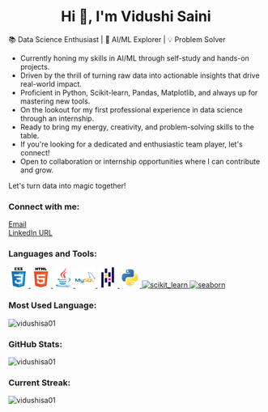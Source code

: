 <!DOCTYPE html>
<html lang="en">
<head>
  <meta charset="UTF-8">
  <meta name="viewport" content="width=device-width, initial-scale=1.0">

</head>
<body>
  <h1 align="center">Hi 👋, I'm Vidushi Saini</h1>

  <p>📚 Data Science Enthusiast | 🤖 AI/ML Explorer | 💡 Problem Solver</p>
  <ul>
    <li>Currently honing my skills in AI/ML through self-study and hands-on projects.</li>
    <li>Driven by the thrill of turning raw data into actionable insights that drive real-world impact.</li>
    <li>Proficient in Python, Scikit-learn, Pandas, Matplotlib, and always up for mastering new tools.</li>
    <li>On the lookout for my first professional experience in data science through an internship.</li>
    <li>Ready to bring my energy, creativity, and problem-solving skills to the table.</li>
    <li>If you're looking for a dedicated and enthusiastic team player, let's connect!</li>
    <li>Open to collaboration or internship opportunities where I can contribute and grow.</li>
  </ul>
  <p>Let's turn data into magic together!</p>

  <h3 align="left">Connect with me:</h3>
  <p align="left">
    <a href="mailto:vidushisaini78@gmail.com">Email</a><br>
    <a href="https://www.linkedin.com/in/vidushi-saini-b0846b24b">LinkedIn URL</a>
  </p>

  <h3 align="left">Languages and Tools:</h3>
  <p align="left"> 
    <a href="https://www.w3schools.com/css/" target="_blank" rel="noreferrer"> 
      <img src="https://raw.githubusercontent.com/devicons/devicon/master/icons/css3/css3-original-wordmark.svg" alt="css3" width="40" height="40"/> 
    </a> 
    <a href="https://www.w3.org/html/" target="_blank" rel="noreferrer"> 
      <img src="https://raw.githubusercontent.com/devicons/devicon/master/icons/html5/html5-original-wordmark.svg" alt="html5" width="40" height="40"/> 
    </a> 
    <a href="https://www.java.com" target="_blank" rel="noreferrer"> 
      <img src="https://raw.githubusercontent.com/devicons/devicon/master/icons/java/java-original.svg" alt="java" width="40" height="40"/> 
    </a> 
    <a href="https://www.mysql.com/" target="_blank" rel="noreferrer"> 
      <img src="https://raw.githubusercontent.com/devicons/devicon/master/icons/mysql/mysql-original-wordmark.svg" alt="mysql" width="40" height="40"/> 
    </a> 
    <a href="https://pandas.pydata.org/" target="_blank" rel="noreferrer"> 
      <img src="https://raw.githubusercontent.com/devicons/devicon/2ae2a900d2f041da66e950e4d48052658d850630/icons/pandas/pandas-original.svg" alt="pandas" width="40" height="40"/> 
    </a> 
    <a href="https://www.python.org" target="_blank" rel="noreferrer"> 
      <img src="https://raw.githubusercontent.com/devicons/devicon/master/icons/python/python-original.svg" alt="python" width="40" height="40"/> 
    </a> 
    <a href="https://scikit-learn.org/" target="_blank" rel="noreferrer"> 
      <img src="https://upload.wikimedia.org/wikipedia/commons/0/05/Scikit_learn_logo_small.svg" alt="scikit_learn" width="40" height="40"/> 
    </a> 
    <a href="https://seaborn.pydata.org/" target="_blank" rel="noreferrer"> 
      <img src="https://seaborn.pydata.org/_images/logo-mark-lightbg.svg" alt="seaborn" width="40" height="40"/> 
    </a> 
  </p>

  <h3 align="left">Most Used Language:</h3>
  <p><img src="https://github-readme-stats.vercel.app/api/top-langs?username=vidushisa01&show_icons=true&locale=en&layout=compact" alt="vidushisa01" /></p>
  
  <h3 align="left">GitHub Stats:</h3>
  <p><img src="https://github-readme-stats.vercel.app/api?username=vidushisa01&show_icons=true&locale=en" alt="vidushisa01" /></p>

  <h3 align="left">Current Streak:</h3>
  <p><img src="https://github-readme-streak-stats.herokuapp.com/?user=vidushisa01&" alt="vidushisa01" /></p>

</body>
</html>
